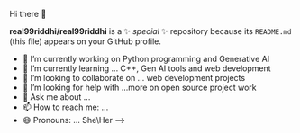 
Hi there 👋

**real99riddhi/real99riddhi** is a ✨ _special_ ✨ repository because its `README.md` (this file) appears on your GitHub profile.

- 🔭 I’m currently working on  Python programming and Generative AI
- 🌱 I’m currently learning ... C++, Gen AI tools and web development
- 👯 I’m looking to collaborate on ... web development projects
- 🤔 I’m looking for help with ...more on open source project work
- 💬 Ask me about ...
- 📫 How to reach me: ... 
- 😄 Pronouns: ... She\Her
-->
